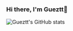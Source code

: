 ### Hi there, I'm Gueztt👋

![Gueztt's GitHub stats](https://github-readme-stats.vercel.app/api?username=Gueztt&count_private=true&show_icons=true&theme=tokyonight&bg_color=00000000)

<!--
**Gueztt/Gueztt** is a ✨ _special_ ✨ repository because its `README.md` (this file) appears on your GitHub profile.

Here are some ideas to get you started:

- 🔭 I’m currently working on ...
- 🌱 I’m currently learning ...
- 👯 I’m looking to collaborate on ...
- 🤔 I’m looking for help with ...
- 💬 Ask me about ...
- 📫 How to reach me: ...
- 😄 Pronouns: ...
- ⚡ Fun fact: ...
-->
